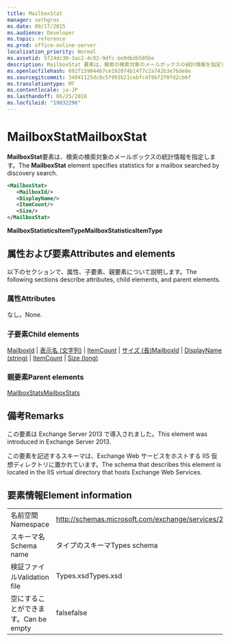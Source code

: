 ```yaml
---
title: MailboxStat
manager: sethgros
ms.date: 09/17/2015
ms.audience: Developer
ms.topic: reference
ms.prod: office-online-server
localization_priority: Normal
ms.assetid: 5f24dc30-3ac2-4c82-9dfc-be9dbdb585be
description: MailboxStat 要素は、検索の検索対象のメールボックスの統計情報を指定します。
ms.openlocfilehash: 692f15904467ce192074b14f7c2a742b3e76de8e
ms.sourcegitcommit: 34041125dc8c5f993b21cebfc4f8b72f0fd2cb6f
ms.translationtype: MT
ms.contentlocale: ja-JP
ms.lasthandoff: 06/25/2018
ms.locfileid: "19832296"
---
```

# <a name="mailboxstat"></a><span data-ttu-id="f3e49-103">MailboxStat</span><span class="sxs-lookup"><span data-stu-id="f3e49-103">MailboxStat</span></span>

<span data-ttu-id="f3e49-104">**MailboxStat**要素は、検索の検索対象のメールボックスの統計情報を指定します。</span><span class="sxs-lookup"><span data-stu-id="f3e49-104">The **MailboxStat** element specifies statistics for a mailbox searched by discovery search.</span></span> 
  
```XML
<MailboxStat>
   <MailboxId/>
   <DisplayName/>
   <ItemCount/>
   <Size/>
</MailboxStat>
```

<span data-ttu-id="f3e49-105">**MailboxStatisticsItemType**</span><span class="sxs-lookup"><span data-stu-id="f3e49-105">**MailboxStatisticsItemType**</span></span>

## <a name="attributes-and-elements"></a><span data-ttu-id="f3e49-106">属性および要素</span><span class="sxs-lookup"><span data-stu-id="f3e49-106">Attributes and elements</span></span>

<span data-ttu-id="f3e49-107">以下のセクションで、属性、子要素、親要素について説明します。</span><span class="sxs-lookup"><span data-stu-id="f3e49-107">The following sections describe attributes, child elements, and parent elements.</span></span>
  
### <a name="attributes"></a><span data-ttu-id="f3e49-108">属性</span><span class="sxs-lookup"><span data-stu-id="f3e49-108">Attributes</span></span>

<span data-ttu-id="f3e49-109">なし。</span><span class="sxs-lookup"><span data-stu-id="f3e49-109">None.</span></span>
  
### <a name="child-elements"></a><span data-ttu-id="f3e49-110">子要素</span><span class="sxs-lookup"><span data-stu-id="f3e49-110">Child elements</span></span>

<span data-ttu-id="f3e49-111">[MailboxId](mailboxid.md) | [表示名 (文字列)](displayname-string.md) | [ItemCount](itemcount.md) | [サイズ (長)](size-long.md)</span><span class="sxs-lookup"><span data-stu-id="f3e49-111">[MailboxId](mailboxid.md) | [DisplayName (string)](displayname-string.md) | [ItemCount](itemcount.md) | [Size (long)](size-long.md)</span></span>
  
### <a name="parent-elements"></a><span data-ttu-id="f3e49-112">親要素</span><span class="sxs-lookup"><span data-stu-id="f3e49-112">Parent elements</span></span>

[<span data-ttu-id="f3e49-113">MailboxStats</span><span class="sxs-lookup"><span data-stu-id="f3e49-113">MailboxStats</span></span>](mailboxstats.md)
  
## <a name="remarks"></a><span data-ttu-id="f3e49-114">備考</span><span class="sxs-lookup"><span data-stu-id="f3e49-114">Remarks</span></span>

<span data-ttu-id="f3e49-115">この要素は Exchange Server 2013 で導入されました。</span><span class="sxs-lookup"><span data-stu-id="f3e49-115">This element was introduced in Exchange Server 2013.</span></span>
  
<span data-ttu-id="f3e49-116">この要素を記述するスキーマは、Exchange Web サービスをホストする IIS 仮想ディレクトリに置かれています。</span><span class="sxs-lookup"><span data-stu-id="f3e49-116">The schema that describes this element is located in the IIS virtual directory that hosts Exchange Web Services.</span></span>
  
## <a name="element-information"></a><span data-ttu-id="f3e49-117">要素情報</span><span class="sxs-lookup"><span data-stu-id="f3e49-117">Element information</span></span>

|||
|:-----|:-----|
|<span data-ttu-id="f3e49-118">名前空間</span><span class="sxs-lookup"><span data-stu-id="f3e49-118">Namespace</span></span>  <br/> |http://schemas.microsoft.com/exchange/services/2006/types  <br/> |
|<span data-ttu-id="f3e49-119">スキーマ名</span><span class="sxs-lookup"><span data-stu-id="f3e49-119">Schema name</span></span>  <br/> |<span data-ttu-id="f3e49-120">タイプのスキーマ</span><span class="sxs-lookup"><span data-stu-id="f3e49-120">Types schema</span></span>  <br/> |
|<span data-ttu-id="f3e49-121">検証ファイル</span><span class="sxs-lookup"><span data-stu-id="f3e49-121">Validation file</span></span>  <br/> |<span data-ttu-id="f3e49-122">Types.xsd</span><span class="sxs-lookup"><span data-stu-id="f3e49-122">Types.xsd</span></span>  <br/> |
|<span data-ttu-id="f3e49-123">空にすることができます。</span><span class="sxs-lookup"><span data-stu-id="f3e49-123">Can be empty</span></span>  <br/> |<span data-ttu-id="f3e49-124">false</span><span class="sxs-lookup"><span data-stu-id="f3e49-124">false</span></span>  <br/> |
   

